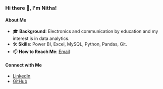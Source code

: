 ### Hi there 👋, I'm Nitha!

#### About Me
- 🎓 **Background**: Electronics and communication by education and my interest is in data analytics.
- 🛠️ **Skills**: Power BI, Excel, MySQL, Python, Pandas, Git.
- 📫 **How to Reach Me**: [Email](mailto:nithaskumar@gmail.com)

#### Connect with Me
- [LinkedIn](https://www.linkedin.com/in/nitha-s-kumar-23326b27/)
- [GitHub](https://github.com/Nitha-SKumar)

